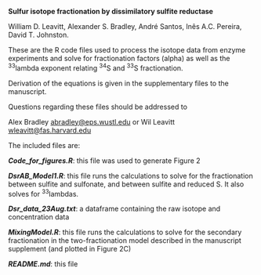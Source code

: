 **Sulfur isotope fractionation by dissimilatory sulfite reductase**

William D. Leavitt, Alexander S. Bradley, André Santos, Inês A.C. Pereira, David T. Johnston.

These are the R code files used to process the isotope data from enzyme experiments and solve for fractionation factors (alpha) as well as the <sup>33</sup>lambda exponent relating <sup>34</sup>S and <sup>33</sup>S fractionation. 

Derivation of the equations is given in the supplementary files to the manuscript. 

Questions regarding these files should be addressed to

Alex Bradley abradley@eps.wustl.edu
or
Wil Leavitt wleavitt@fas.harvard.edu

The included files are:

***Code\_for\_figures.R***: this file was used to generate Figure 2

***DsrAB\_Model1.R***: this file runs the calculations to solve for the fractionation between sulfite and sulfonate, and between sulfite and reduced S. It also solves for <sup>33</sup>lambdas. 

***Dsr\_data\_23Aug.txt***: a dataframe containing the raw isotope and concentration data

***MixingModel.R***: this file runs the calculations to solve for the secondary fractionation in the two-fractionation model described in the manuscript supplement (and plotted in Figure 2C)

***README.md***: this file